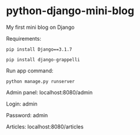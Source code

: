 # python-django-mini-blog
 My first mini blog on Django

Requirements:

``pip install Django==3.1.7``

``pip install django-grappelli``

Run app command:

``python manage.py runserver``



Admin panel: localhost:8080/admin

Login: admin

Password: admin

Articles: localhost:8080/articles
